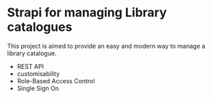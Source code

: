 # Strapi for managing Library catalogues

This project is aimed to provide an easy and modern way to manage a library
catalogue.

- REST API
- customisability
- Role-Based Access Control
- Single Sign On
